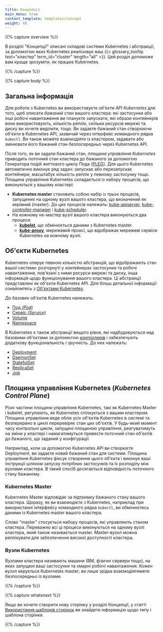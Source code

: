 ```yaml
---
title: Концепції
main_menu: true
content_template: templates/concept
weight: 40
---
```


{{% capture overview %}}

<!--The Concepts section helps you learn about the parts of the Kubernetes system and the abstractions Kubernetes uses to represent your {{< glossary_tooltip text="cluster" term_id="cluster" length="all" >}}, and helps you obtain a deeper understanding of how Kubernetes works.
-->
В розділі "Концепції" описані складові системи Kubernetes і абстракції, за допомогою яких Kubernetes реалізовує ваш {{< glossary_tooltip text="кластер" term_id="cluster" length="all" >}}. Цей розділ допоможе вам краще зрозуміти, як працює Kubernetes.

{{% /capture %}}

{{% capture body %}}

<!--## Overview
-->

## Загальна інформація

<!--To work with Kubernetes, you use *Kubernetes API objects* to describe your cluster's *desired state*: what applications or other workloads you want to run, what container images they use, the number of replicas, what network and disk resources you want to make available, and more. You set your desired state by creating objects using the Kubernetes API, typically via the command-line interface, `kubectl`. You can also use the Kubernetes API directly to interact with the cluster and set or modify your desired state.
-->
Для роботи з Kubernetes ви використовуєте *об'єкти API Kubernetes* для того, щоб описати *бажаний стан* вашого кластера: які застосунки або інші робочі навантаження ви плануєте запускати, які образи контейнерів вони використовують, кількість реплік, скільки ресурсів мережі та диску ви хочете виділити, тощо. Ви задаєте бажаний стан створюючи об'єкти в Kubernetes API, зазвичай через інтерфейс командного рядка `kubectl`. Ви також можете взаємодіяти із кластером, задавати або змінювати його бажаний стан безпосередньо через Kubernetes API.

<!--Once you've set your desired state, the *Kubernetes Control Plane* makes the cluster's current state match the desired state via the Pod Lifecycle Event Generator ([PLEG](https://github.com/kubernetes/community/blob/master/contributors/design-proposals/node/pod-lifecycle-event-generator.md)). To do so, Kubernetes performs a variety of tasks automatically--such as starting or restarting containers, scaling the number of replicas of a given application, and more. The Kubernetes Control Plane consists of a collection of processes running on your cluster:
-->
Після того, як ви задали бажаний стан, *площина управління Kubernetes* приводить поточний стан кластера до бажаного за допомогою Генератора подій життєвого циклу Пода ([PLEG](https://github.com/kubernetes/community/blob/master/contributors/design-proposals/node/pod-lifecycle-event-generator.md)). Для цього Kubernetes автоматично виконує ряд задач: запускає або перезапускає контейнери, масштабує кількість реплік у певному застосунку тощо. Площина управління Kubernetes складається із набору процесів, що виконуються у вашому кластері:

<!--* The **Kubernetes Master** is a collection of three processes that run on a single node in your cluster, which is designated as the master node. Those processes are: [kube-apiserver](/docs/admin/kube-apiserver/), [kube-controller-manager](/docs/admin/kube-controller-manager/) and [kube-scheduler](/docs/admin/kube-scheduler/).
* Each individual non-master node in your cluster runs two processes:
  * **[kubelet](/docs/admin/kubelet/)**, which communicates with the Kubernetes Master.
  * **[kube-proxy](/docs/admin/kube-proxy/)**, a network proxy which reflects Kubernetes networking services on each node.
  -->

* **Kubernetes master** становить собою набір із трьох процесів, запущених на одному вузлі вашого кластера, що визначений як керівний (master). До цих процесів належать: [kube-apiserver](/docs/admin/kube-apiserver/), [kube-controller-manager](/docs/admin/kube-controller-manager/) і [kube-scheduler](/docs/admin/kube-scheduler/).
* На кожному не-мастер вузлі вашого кластера виконуються два процеси:
  * **[kubelet](/docs/admin/kubelet/)**, що обмінюється даними з Kubernetes master.
  * **[kube-proxy](/docs/admin/kube-proxy/)**, мережевий проксі, що відображає мережеві сервіси Kubernetes на кожному вузлі.

<!--## Kubernetes Objects
-->

## Об'єкти Kubernetes

<!--Kubernetes contains a number of abstractions that represent the state of your system: deployed containerized applications and workloads, their associated network and disk resources, and other information about what your cluster is doing. These abstractions are represented by objects in the Kubernetes API. See [Understanding Kubernetes Objects](/docs/concepts/overview/working-with-objects/kubernetes-objects/) for more details.
-->
Kubernetes оперує певною кількістю абстракцій, що відображають стан вашої системи: розгорнуті у контейнерах застосунки та робочі навантаження, пов'язані з ними ресурси мережі та диску, інша інформація щодо функціонування вашого кластера. Ці абстракції представлені як об'єкти Kubernetes API. Для більш детальної інформації ознайомтесь з [Об'єктами Kubernetes](/docs/concepts/overview/working-with-objects/kubernetes-objects/).

<!--The basic Kubernetes objects include:

* [Pod](/docs/concepts/workloads/pods/pod-overview/)
* [Service](/docs/concepts/services-networking/service/)
* [Volume](/docs/concepts/storage/volumes/)
* [Namespace](/docs/concepts/overview/working-with-objects/namespaces/)
-->
До базових об'єктів Kubernetes належать:

* [Под *(Pod)*](/docs/concepts/workloads/pods/pod-overview/)
* [Сервіс *(Service)*](/docs/concepts/services-networking/service/)
* [Volume](/docs/concepts/storage/volumes/)
* [Namespace](/docs/concepts/overview/working-with-objects/namespaces/)

<!--Kubernetes also contains higher-level abstractions that rely on [Controllers](/docs/concepts/architecture/controller/) to build upon the basic objects, and provide additional functionality and convenience features. These include:
-->
В Kubernetes є також абстракції вищого рівня, які надбудовуються над базовими об'єктами за допомогою [контролерів](/docs/concepts/architecture/controller/) і забезпечують додаткову функціональність і зручність. До них належать:

* [Deployment](/docs/concepts/workloads/controllers/deployment/)
* [DaemonSet](/docs/concepts/workloads/controllers/daemonset/)
* [StatefulSet](/docs/concepts/workloads/controllers/statefulset/)
* [ReplicaSet](/docs/concepts/workloads/controllers/replicaset/)
* [Job](/docs/concepts/workloads/controllers/jobs-run-to-completion/)

<!--## Kubernetes Control Plane
-->

## Площина управління Kubernetes (*Kubernetes Control Plane*)

<!--The various parts of the Kubernetes Control Plane, such as the Kubernetes Master and kubelet processes, govern how Kubernetes communicates with your cluster. The Control Plane maintains a record of all of the Kubernetes Objects in the system, and runs continuous control loops to manage those objects' state. At any given time, the Control Plane's control loops will respond to changes in the cluster and work to make the actual state of all the objects in the system match the desired state that you provided.
-->
Різні частини площини управління Kubernetes, такі як Kubernetes Master і kubelet, регулюють, як Kubernetes спілкується з вашим кластером. Площина управління веде облік усіх об'єктів Kubernetes в системі та безперервно в циклі переревіряє стан цих об'єктів. У будь-який момент часу контрольні цикли, запущені площиною управління, реагуватимуть на зміни у кластері і намагатимуться привести поточний стан об'єктів до бажаного, що заданий у конфігурації.

<!--For example, when you use the Kubernetes API to create a Deployment, you provide a new desired state for the system. The Kubernetes Control Plane records that object creation, and carries out your instructions by starting the required applications and scheduling them to cluster nodes--thus making the cluster's actual state match the desired state.
-->
Наприклад, коли за допомогою Kubernetes API ви створюєте Deployment, ви задаєте новий бажаний стан для системи. Площина управління Kubernetes фіксує створення цього об'єкта і виконує ваші інструкції шляхом запуску потрібних застосунків та їх розподілу між вузлами кластера. В такий спосіб досягається відповідність поточного стану бажаному.

<!--### Kubernetes Master
-->

### Kubernetes Master

<!--The Kubernetes master is responsible for maintaining the desired state for your cluster. When you interact with Kubernetes, such as by using the `kubectl` command-line interface, you're communicating with your cluster's Kubernetes master.
-->
Kubernetes Master відповідає за підтримку бажаного стану вашого кластера. Щоразу, як ви взаємодієте з Kubernetes, наприклад при використанні інтерфейсу командного рядка `kubectl`, ви обмінюєтесь даними із Kubernetes master вашого кластера.

<!--The "master" refers to a collection of processes managing the cluster state.  Typically all these processes run on a single node in the cluster, and this node is also referred to as the master. The master can also be replicated for availability and redundancy.
-->
Слово "master" стосується набору процесів, які управляють станом кластера. Переважно всі ці процеси виконуються на одному вузлі кластера, який також називається master. Master-вузол можна реплікувати для забезпечення високої доступності кластера.

<!--### Kubernetes Nodes
-->

### Вузли Kubernetes

<!--The nodes in a cluster are the machines (VMs, physical servers, etc) that run your applications and cloud workflows. The Kubernetes master controls each node; you'll rarely interact with nodes directly.
-->
Вузлами кластера називають машини (ВМ, фізичні сервери тощо), на яких запущені ваші застосунки та хмарні робочі навантаження. Кожен вузол керується Kubernetes master; ви лише зрідка взаємодіятимете безпосередньо із вузлами.


{{% /capture %}}

{{% capture whatsnext %}}

<!--If you would like to write a concept page, see
[Using Page Templates](/docs/home/contribute/page-templates/)
for information about the concept page type and the concept template.
-->
Якщо ви хочете створити нову сторінку у розділі Концепції, у статті
[Використання шаблонів сторінок](/docs/home/contribute/page-templates/)
ви знайдете інформацію щодо типу і шаблона сторінки.

{{% /capture %}}
